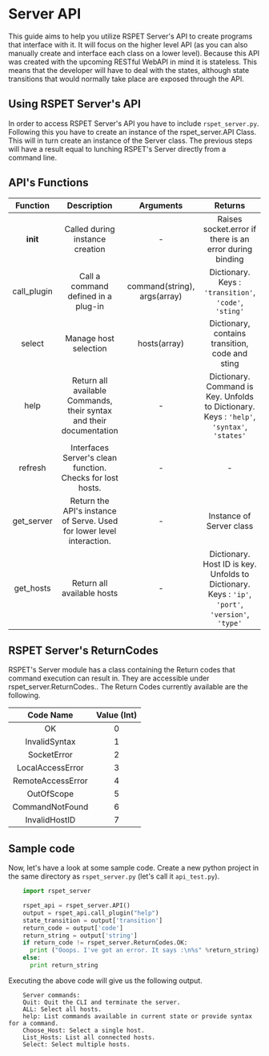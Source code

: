 # Server API

This guide aims to help you utilize RSPET Server's API to create programs that
interface with it. It will focus on the higher level API (as you can also manually
create and interface each class on a lower level). Because this API was created
with the upcoming RESTful WebAPI in mind it is stateless. This means that the
developer will have to deal with the states, although state transitions that would
normally take place are exposed through the API.

## Using RSPET Server's API

In order to access RSPET Server's API you have to include `rspet_server.py`.
Following this you have to create an instance of the rspet_server.API Class. This
will in turn create an instance of the Server class. The previous steps will have
a result equal to lunching RSPET's Server directly from a command line.

## API's Functions

| Function     | Description  | Arguments    | Returns      |
|:------------:|:------------:|:------------:|:------------:|
| __init__     | Called during instance creation | - | Raises socket.error if there is an error during binding|
| call_plugin  | Call a command defined in a plug-in | command(string), args(array) | Dictionary. Keys : `'transition'`, `'code'`, `'sting'` |
| select       | Manage host selection | hosts(array) | Dictionary, contains transition, code and sting |
| help         | Return all available Commands, their syntax and their documentation | - | Dictionary. Command is Key. Unfolds to Dictionary. Keys : `'help'`, `'syntax'`, `'states'` |
| refresh      | Interfaces Server's clean function. Checks for lost hosts. | - | - |
| get_server   | Return the API's instance of Serve. Used for lower level interaction. | - | Instance of Server class |
| get_hosts    | Return all available hosts | - | Dictionary. Host ID is key. Unfolds to Dictionary. Keys : `'ip'`, `'port'`, `'version'`, `'type'`|

## RSPET Server's ReturnCodes

RSPET's Server module has a class containing the Return codes that command execution
can result in. They are accessible under rspet_server.ReturnCodes.<CodeName>. The
Return Codes currently available are the following.

| Code Name     | Value (Int)   |
|:-------------:|:-------------:|
| OK                | 0             |
| InvalidSyntax     | 1             |
| SocketError       | 2             |
| LocalAccessError  | 3             |
| RemoteAccessError | 4             |
| OutOfScope        | 5             |
| CommandNotFound   | 6             |
| InvalidHostID     | 7             |

## Sample code

Now, let's have a look at some sample code. Create a new python project in the same
directory as `rspet_server.py` (let's call it `api_test.py`).

```py
    import rspet_server

    rspet_api = rspet_server.API()
    output = rspet_api.call_plugin("help")
    state_transition = output['transition']
    return_code = output['code']
    return_string = output['string']
    if return_code != rspet_server.ReturnCodes.OK:
      print ("Ooops. I've got an error. It says :\n%s" %return_string)
    else:
      print return_string
```

Executing the above code will give us the following output.

```
    Server commands:
    Quit: Quit the CLI and terminate the server.
    ALL: Select all hosts.
    help: List commands available in current state or provide syntax for a command.
    Choose_Host: Select a single host.
    List_Hosts: List all connected hosts.
    Select: Select multiple hosts.
```
